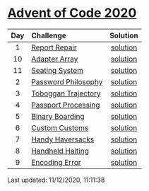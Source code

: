 [Advent of Code 2020](https://adventofcode.com/2020)
==========

| Day | Challenge | Solution |
|:---:|:---|:---:|
| 1 | [Report Repair](https://adventofcode.com/2020/day/1) | [solution](./1/day1.py) |
| 10 | [Adapter Array](https://adventofcode.com/2020/day/10) | [solution](./10/day10.py) |
| 11 | [Seating System](https://adventofcode.com/2020/day/11) | [solution](./11/day11.py) |
| 2 | [Password Philosophy](https://adventofcode.com/2020/day/2) | [solution](./2/day2.py) |
| 3 | [Toboggan Trajectory](https://adventofcode.com/2020/day/3) | [solution](./3/day3.py) |
| 4 | [Passport Processing](https://adventofcode.com/2020/day/4) | [solution](./4/day4.py) |
| 5 | [Binary Boarding](https://adventofcode.com/2020/day/5) | [solution](./5/day5.py) |
| 6 | [Custom Customs](https://adventofcode.com/2020/day/6) | [solution](./6/day6.py) |
| 7 | [Handy Haversacks](https://adventofcode.com/2020/day/7) | [solution](./7/day7.py) |
| 8 | [Handheld Halting](https://adventofcode.com/2020/day/8) | [solution](./8/day8.py) |
| 9 | [Encoding Error](https://adventofcode.com/2020/day/9) | [solution](./9/day9.py) |

Last updated: 11/12/2020, 11:11:38